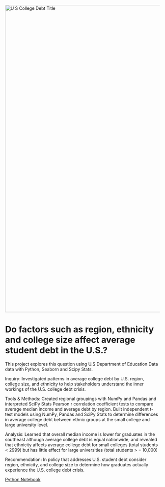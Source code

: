 <!DOCTYPE html>
<html lang="en">
<head>
    <meta charset="UTF-8">
    <meta http-equiv="X-UA-Compatible" content="IE=edge">
    <meta name="viewport" content="width=device-width, initial-scale=1.0">
</head>
<img width="1000" alt="U S  College Debt Title" src="https://user-images.githubusercontent.com/94628744/210278896-11fcd3d5-2368-42cf-b5e4-e514e72e9502.png">
<body>
    <h1> Do factors such as region, ethnicity and college size affect average student debt in the U.S.?  </h1>
        <p> This project explores this question using U.S Department of Education Data data with Python, Seaborn and Scipy Stats. </p>
        <p> Inquiry: Investigated patterns in average college debt by U.S. region, college size, and ethnicity to help stakeholders understand the           inner workings of the U.S. college debt crisis.</p> 
        <p> Tools & Methods: Created regional groupings with NumPy and Pandas and interpreted SciPy Stats Pearson r correlation coefficient tests to 
            compare average median income and average debt by region. Built independent t-test models using NumPy, Pandas and SciPy Stats to    
            determine differences in average college debt between ethnic 
            groups at the small college and large university level.</p> 
        <p> Analysis: Learned that overall median income is lower for graduates in the southeast although average college debt is equal nationwide; 
        and revealed that ethnicity affects average college debt for small colleges (total students < 2999) but has little effect for large 
        universities (total students > = 10,000) </p>
        <p> Recommendation: In policy that addresses U.S. student debt consider region, ethnicity, and college size to determine how graduates actually experience the U.S. college debt crisis. 
</p>
        <p> 
<a href = "https://colab.research.google.com/drive/1WMaNDxYk6AtJQo1Sv--t1ftZX9zppt_n?usp=sharing"> Python Notebook</a>    
</body>
            
</html> 
